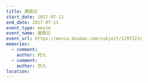 ```yaml
---
title: 鹿鼎记
start_date: 2017-07-11
end_date: 2017-07-11
event_type: movie
event_name: 鹿鼎记
event_url: https://movie.douban.com/subject/1297223/
memories:
  - comment: 
    author: 时九
  - comment: 
    author: 念九  
location: 
---
```

